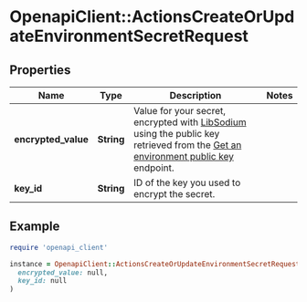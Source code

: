 # OpenapiClient::ActionsCreateOrUpdateEnvironmentSecretRequest

## Properties

| Name | Type | Description | Notes |
| ---- | ---- | ----------- | ----- |
| **encrypted_value** | **String** | Value for your secret, encrypted with [LibSodium](https://libsodium.gitbook.io/doc/bindings_for_other_languages) using the public key retrieved from the [Get an environment public key](https://docs.github.com/rest/reference/actions#get-an-environment-public-key) endpoint. |  |
| **key_id** | **String** | ID of the key you used to encrypt the secret. |  |

## Example

```ruby
require 'openapi_client'

instance = OpenapiClient::ActionsCreateOrUpdateEnvironmentSecretRequest.new(
  encrypted_value: null,
  key_id: null
)
```

